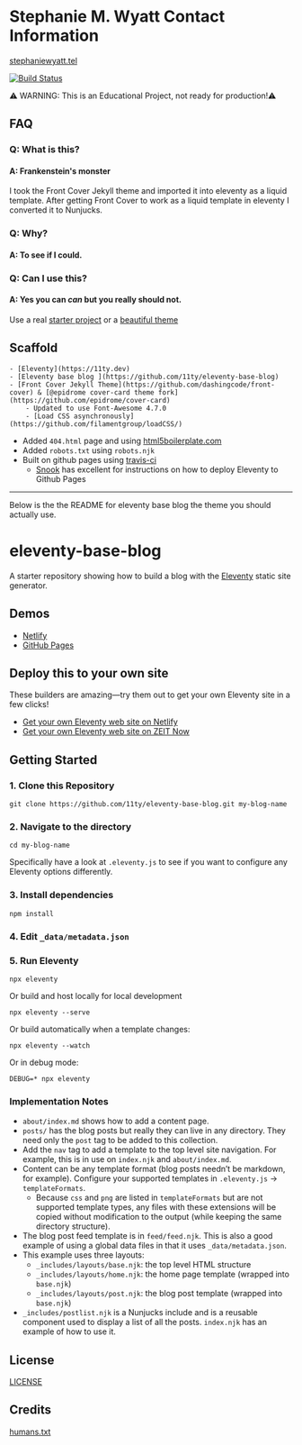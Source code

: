 # Stephanie M. Wyatt Contact Information
[stephaniewyatt.tel](https://www.stephaniewyatt.tel)

[![Build Status](https://travis-ci.org/adamdjbrett/stephaniewyatt-tel-11ty.svg?branch=master)](https://travis-ci.org/adamdjbrett/stephaniewyatt-tel-11ty/)

⚠️ WARNING: This is an Educational Project, not ready for production!⚠️

## FAQ
### Q:  What is this?
#### A: Frankenstein's monster
I took the Front Cover Jekyll theme and imported it into eleventy as a liquid template. After getting Front Cover to work as a liquid template in eleventy I converted it to Nunjucks.

### Q: Why?
#### A: To see if I could.

### Q: Can I use this?
#### A: Yes you can _can_ but you really should  not.
Use a real [starter project](https://www.11ty.dev/docs/starter/) or a [beautiful theme](https://jamstackthemes.dev/)

## Scaffold
	- [Eleventy](https://11ty.dev)
	- [Eleventy base blog ](https://github.com/11ty/eleventy-base-blog)
	- [Front Cover Jekyll Theme](https://github.com/dashingcode/front-cover) & [@epidrome cover-card theme fork](https://github.com/epidrome/cover-card)
		- Updated to use Font-Awesome 4.7.0
		- [Load CSS asynchronously](https://github.com/filamentgroup/loadCSS/)
- Added `404.html` page and using [html5boilerplate.com](https://html5boilerplate.com/)
- Added `robots.txt` using `robots.njk`
- Built on github pages using [travis-ci](travis-ci.org)
	- [Snook](https://snook.ca/archives/servers/deploying-11ty-to-gh-pages) has excellent for instructions on how to deploy Eleventy to Github Pages

---
Below is the the README for eleventy base blog the theme you should actually use.
# eleventy-base-blog

A starter repository showing how to build a blog with the [Eleventy](https://github.com/11ty/eleventy) static site generator.


## Demos

* [Netlify](https://eleventy-base-blog.netlify.com/)
* [GitHub Pages](https://11ty.github.io/eleventy-base-blog/)

## Deploy this to your own site

These builders are amazing—try them out to get your own Eleventy site in a few clicks!

* [Get your own Eleventy web site on Netlify](https://app.netlify.com/start/deploy?repository=https://github.com/11ty/eleventy-base-blog)
* [Get your own Eleventy web site on ZEIT Now](https://zeit.co/new/project?template=11ty/eleventy-base-blog)

## Getting Started

### 1. Clone this Repository

```
git clone https://github.com/11ty/eleventy-base-blog.git my-blog-name
```


### 2. Navigate to the directory

```
cd my-blog-name
```

Specifically have a look at `.eleventy.js` to see if you want to configure any Eleventy options differently.

### 3. Install dependencies

```
npm install
```

### 4. Edit `_data/metadata.json`

### 5. Run Eleventy

```
npx eleventy
```

Or build and host locally for local development
```
npx eleventy --serve
```

Or build automatically when a template changes:
```
npx eleventy --watch
```

Or in debug mode:
```
DEBUG=* npx eleventy
```

### Implementation Notes

* `about/index.md` shows how to add a content page.
* `posts/` has the blog posts but really they can live in any directory. They need only the `post` tag to be added to this collection.
* Add the `nav` tag to add a template to the top level site navigation. For example, this is in use on `index.njk` and `about/index.md`.
* Content can be any template format (blog posts needn’t be markdown, for example). Configure your supported templates in `.eleventy.js` -> `templateFormats`.
	* Because `css` and `png` are listed in `templateFormats` but are not supported template types, any files with these extensions will be copied without modification to the output (while keeping the same directory structure).
* The blog post feed template is in `feed/feed.njk`. This is also a good example of using a global data files in that it uses `_data/metadata.json`.
* This example uses three layouts:
  * `_includes/layouts/base.njk`: the top level HTML structure
  * `_includes/layouts/home.njk`: the home page template (wrapped into `base.njk`)
  * `_includes/layouts/post.njk`: the blog post template (wrapped into `base.njk`)
* `_includes/postlist.njk` is a Nunjucks include and is a reusable component used to display a list of all the posts. `index.njk` has an example of how to use it.

## License
[LICENSE](LICENSE)

## Credits
[humans.txt](/pages/humans.njk)
